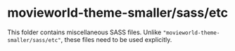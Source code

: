 # movieworld-theme-smaller/sass/etc

This folder contains miscellaneous SASS files. Unlike `"movieworld-theme-smaller/sass/etc"`, these files
need to be used explicitly.
